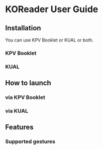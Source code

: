 # KOReader User Guide

## Installation
You can use KPV Booklet or KUAL or both.
### KPV Booklet
### KUAL

## How to launch
### via KPV Booklet
### via KUAL

## Features
### Supported gestures